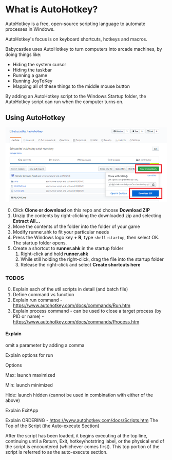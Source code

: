 # What is AutoHotkey?
AutoHotkey is a free, open-source scripting language to automate processes in Windows.

AutoHotkey's focus is on keyboard shortcuts, hotkeys and macros.

Babycastles uses AutoHotkey to turn computers into arcade machines, by doing things like:
* Hiding the system cursor
* Hiding the taskbar
* Running a game
* Running JoyToKey
* Mapping all of these things to the middle mouse button

By adding an AutoHotkey script to the Windows Startup folder, the AutoHotkey script can run when the computer turns on.

## Using AutoHotkey
![download_screenshot](/screenshots/download.png?raw=true)

0. Click **Clone or download** on this repo and choose **Download ZIP**
0. Unzip the contents by right-clicking the downloaded zip and selecting **Extract All...**
0. Move the contents of the folder into the folder of your game
0. Modify runner.ahk to fit your particular needs
0. Press the Windows logo key  **+ R**, type `shell:startup`, then select OK. The startup folder opens.
0. Create a shortcut to **runner.ahk** in the startup folder
   1. Right-click and hold **runner.ahk**
   2. While still holding the right-click, drag the file into the startup folder
   3. Release the right-click and select **Create shortcuts here**


### TODOS

0. Explain each of the util scripts in detail (and batch file)
0. Define command vs function
0. Explain run command - https://www.autohotkey.com/docs/commands/Run.htm
0. Explain process command  - can be used to close a target process (by PID or name) - https://www.autohotkey.com/docs/commands/Process.htm

#### Explain 
omit a parameter by adding a comma

Explain options for run 

Options

Max: launch maximized

Min: launch minimized

Hide: launch hidden (cannot be used in combination with either of the above)

Explain 
ExitApp

Explain
ORDERING - https://www.autohotkey.com/docs/Scripts.htm
The Top of the Script (the Auto-execute Section)

After the script has been loaded, it begins executing at the top line, continuing until 
	a Return, Exit, hotkey/hotstring label, or the physical end of the script is encountered (whichever comes first). 
This top portion of the script is referred to as the auto-execute section.
